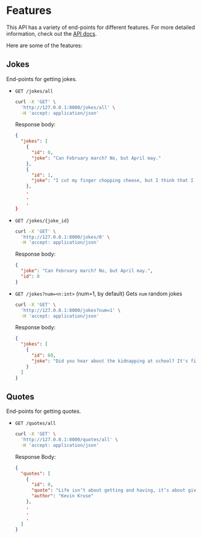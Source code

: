# Features

This API has a variety of end-points for different features. For more detailed information, check out the [API docs](https://api.bottish.xyz/docs).

Here are some of the features:

## Jokes

End-points for getting jokes.

- `GET /jokes/all`
  ```bash
  curl -X 'GET' \
    'http://127.0.0.1:8000/jokes/all' \
    -H 'accept: application/json'
  ```
  Response body:
  ```json
  {
    "jokes": [
      {
        "id": 0,
        "joke": "Can February march? No, but April may."
      },
      {
        "id": 1,
        "joke": "I cut my finger chopping cheese, but I think that I may have grater problems."
      },
      .
      .
      .
  }
  ```
- `GET /jokes/{joke_id}`
  ```bash
  curl -X 'GET' \
    'http://127.0.0.1:8000/jokes/0' \
    -H 'accept: application/json'
  ```
  Response body:
  ```json
  {
    "joke": "Can February march? No, but April may.",
    "id": 0
  }
  ```
- `GET /jokes?num=<n:int>` (num=1, by default)
  Gets `num` random jokes
  ```bash
  curl -X 'GET' \
    'http://127.0.0.1:8000/jokes?num=1' \
    -H 'accept: application/json'
  ```
  Response body:
  ```json
  {
    "jokes": [
      {
        "id": 60,
        "joke": "Did you hear about the kidnapping at school? It's fine, he woke up."
      }
    ]
  }
  ```

## Quotes

End-points for getting quotes.

- `GET /quotes/all`
  ```bash
  curl -X 'GET' \
    'http://127.0.0.1:8000/quotes/all' \
    -H 'accept: application/json'
  ```
  Response Body:
  ```json
  {
    "quotes": [
      {
        "id": 0,
        "quote": "Life isn’t about getting and having, it’s about giving and being.",
        "author": "Kevin Kruse"
      },
      .
      .
      .
    ]
  }
  ```
